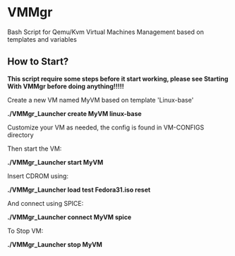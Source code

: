 # VMMgr
Bash Script for Qemu/Kvm Virtual Machines Management based on templates and variables

## How to Start?

**This script require some steps before it start working, please see Starting With VMMgr before doing anything!!!!!**


Create a new VM named MyVM based on template 'Linux-base'

**./VMMgr_Launcher create MyVM linux-base**

Customize your VM as needed, the config is found in VM-CONFIGS directory

Then start the VM:

**./VMMgr_Launcher start MyVM**

Insert CDROM using:

**./VMMgr_Launcher load test Fedora31.iso reset**

And connect using SPICE:

**./VMMgr_Launcher connect MyVM spice**


To Stop VM:

**./VMMgr_Launcher stop MyVM**




